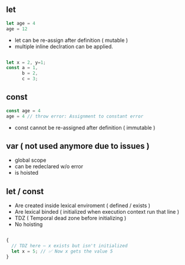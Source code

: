 ## let

```js
let age = 4
age = 12
```

- let can be re-assign after definition ( mutable )
- multiple inline declration can be applied.

```js

let x = 2, y=1;
const a = 1,
      b = 2,
      c = 3;

```


## const 

```js 
const age = 4 
age = 4 // throw error: Assignment to constant error
```

- const cannot be re-assigned after definition ( immutable )

## var ( not used anymore due to issues )

- global scope
- can be redeclared w/o error
- is hoisted 



## let / const 

- Are created inside lexical enviroment ( defined / exists )
- Are lexical binded ( initialized when execution context run that line )
- TDZ  ( Temporal dead zone before initializing )
- No hoisting

```js 

{
  // TDZ here — x exists but isn't initialized
  let x = 5; // ✅ Now x gets the value 5
}

```